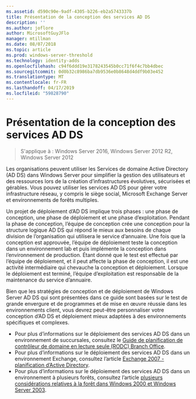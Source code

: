 ```yaml
---
ms.assetid: d590c90e-9adf-4305-b226-eb2a5743337b
title: Présentation de la conception des services AD DS
description: ''
ms.author: joflore
author: MicrosoftGuyJFlo
manager: mtillman
ms.date: 08/07/2018
ms.topic: article
ms.prod: windows-server-threshold
ms.technology: identity-adds
ms.openlocfilehash: c94f6ddd19e3178243545b0cc71f6f4c7bb4dbec
ms.sourcegitcommit: 0d0b32c8986ba7db9536e0b8648d4ddf9b03e452
ms.translationtype: MT
ms.contentlocale: fr-FR
ms.lasthandoff: 04/17/2019
ms.locfileid: "59828790"
---
```

# <a name="understanding-ad-ds-design"></a>Présentation de la conception des services AD DS

>S'applique à : Windows Server 2016, Windows Server 2012 R2, Windows Server 2012

Les organisations peuvent utiliser les Services de domaine Active Directory (AD DS) dans Windows Server pour simplifier la gestion des utilisateurs et des ressources lors de la création d’infrastructures évolutives, sécurisées et gérables. Vous pouvez utiliser les services AD DS pour gérer votre infrastructure réseau, y compris le siège social, Microsoft Exchange Server et environnements de forêts multiples.  
  
Un projet de déploiement d’AD DS implique trois phases : une phase de conception, une phase de déploiement et une phase d’exploitation. Pendant la phase de conception, l’équipe de conception crée une conception pour la structure logique AD DS qui répond le mieux aux besoins de chaque division de l’organisation qui utilisera le service d’annuaire. Une fois que la conception est approuvée, l’équipe de déploiement teste la conception dans un environnement lab et puis implémente la conception dans l’environnement de production. Étant donné que le test est effectué par l’équipe de déploiement, et il peut affecte la phase de conception, il est une activité intermédiaire qui chevauche la conception et déploiement. Lorsque le déploiement est terminé, l’équipe d’exploitation est responsable de la maintenance du service d’annuaire.  
  
Bien que les stratégies de conception et de déploiement de Windows Server AD DS qui sont présentées dans ce guide sont basées sur le test de grande envergure et de programmes et de mise en œuvre réussie dans les environnements client, vous devrez peut-être personnaliser votre conception d’AD DS et déploiement mieux adaptées à des environnements spécifiques et complexes.
  
- Pour plus d’informations sur le déploiement des services AD DS dans un environnement de succursales, consultez le [Guide de planification de contrôleur de domaine en lecture seule (RODC) Branch Office](https://go.microsoft.com/fwlink/?LinkId=100207).  
- Pour plus d’informations sur le déploiement des services AD DS dans un environnement Exchange, consultez l’article [Exchange 2007 - planification d’Active Directory](https://go.microsoft.com/fwlink/?LinkId=88904).  
- Pour plus d’informations sur le déploiement des services AD DS dans un environnement à plusieurs forêts, consultez l’article [plusieurs considérations relatives à la forêt dans Windows 2000 et Windows Server 2003](https://go.microsoft.com/fwlink/?LinkId=88905).  
